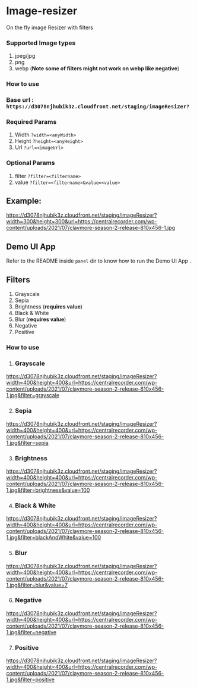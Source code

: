 # Image-resizer
On the fly image Resizer with filters

### Supported Image types
1. jpeg/jpg
2. png
3. webp (**Note some of filters might not work on webp like negative**)

### How to use 
### Base url : `https://d3078njhubik3z.cloudfront.net/staging/imageResizer?`

### Required Params
1. Width `?width=<anyWidth>`
2. Height `?height=<anyHeight>`
3. Url `?url=<imageUrl>`
### Optional Params
1. filter `?filter=<filtername>`
2. value `?filter=<filtername>&value=<value>`

## Example:

<https://d3078njhubik3z.cloudfront.net/staging/imageResizer?width=300&height=300&url=https://centralrecorder.com/wp-content/uploads/2021/07/claymore-season-2-release-810x456-1.jpg>


## Demo UI App
Refer to the README inside `panel` dir to know how to run the Demo UI App .  

## Filters

1. Grayscale
2. Sepia
3. Brightness  (**requires value**)
4. Black & White
5. Blur   (**requires value**)
6. Negative
7. Positive

### How to use

1. ### Grayscale

<https://d3078njhubik3z.cloudfront.net/staging/imageResizer?width=400&height=400&url=https://centralrecorder.com/wp-content/uploads/2021/07/claymore-season-2-release-810x456-1.jpg&filter=grayscale>


2. ### Sepia
<https://d3078njhubik3z.cloudfront.net/staging/imageResizer?width=400&height=400&url=https://centralrecorder.com/wp-content/uploads/2021/07/claymore-season-2-release-810x456-1.jpg&filter=sepia>

3. ### Brightness
<https://d3078njhubik3z.cloudfront.net/staging/imageResizer?width=400&height=400&url=https://centralrecorder.com/wp-content/uploads/2021/07/claymore-season-2-release-810x456-1.jpg&filter=brightness&value=100>

4. ### Black & White
<https://d3078njhubik3z.cloudfront.net/staging/imageResizer?width=400&height=400&url=https://centralrecorder.com/wp-content/uploads/2021/07/claymore-season-2-release-810x456-1.jpg&filter=blackAndWhite&value=100>

5. ### Blur
<https://d3078njhubik3z.cloudfront.net/staging/imageResizer?width=400&height=400&url=https://centralrecorder.com/wp-content/uploads/2021/07/claymore-season-2-release-810x456-1.jpg&filter=blur&value=7>

6. ### Negative

<https://d3078njhubik3z.cloudfront.net/staging/imageResizer?width=400&height=400&url=https://centralrecorder.com/wp-content/uploads/2021/07/claymore-season-2-release-810x456-1.jpg&filter=negative>

7. ### Positive

<https://d3078njhubik3z.cloudfront.net/staging/imageResizer?width=400&height=400&url=https://centralrecorder.com/wp-content/uploads/2021/07/claymore-season-2-release-810x456-1.jpg&filter=positive>
